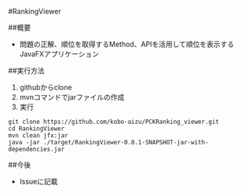#RankingViewer

##概要
- 問題の正解、順位を取得するMethod、APIを活用して順位を表示するJavaFXアプリケーション

##実行方法
  
   1. githubからclone
   2. mvnコマンドでjarファイルの作成
   3. 実行
    
    git clone https://github.com/kobo-aizu/PCKRanking_viewer.git
    cd RankingViewer
    mvn clean jfx:jar
    java -jar ./target/RankingViewer-0.0.1-SNAPSHOT-jar-with-dependencies.jar
    
##今後
- Issueに記載